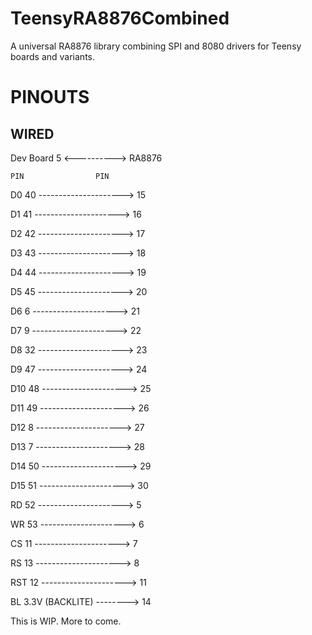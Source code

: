 # TeensyRA8876Combined
A universal RA8876 library combining SPI and 8080 drivers for Teensy boards and variants.

# PINOUTS
## WIRED
Dev Board 5 <----------> RA8876

    PIN                PIN

D0  40 --------------------->  15

D1  41 --------------------->  16

D2  42 --------------------->  17

D3  43 --------------------->  18

D4  44 --------------------->  19

D5  45 --------------------->  20

D6   6 --------------------->  21

D7   9 --------------------->  22

D8  32 --------------------->  23

D9  47 --------------------->  24

D10 48 --------------------->  25

D11 49 --------------------->  26

D12  8 --------------------->  27

D13  7 --------------------->  28

D14 50 --------------------->  29

D15 51 --------------------->  30

RD  52 --------------------->   5

WR  53 --------------------->   6

CS  11 --------------------->   7

RS  13 --------------------->   8

RST 12 --------------------->  11

BL  3.3V (BACKLITE) -------->  14

This is WIP. More to come.
